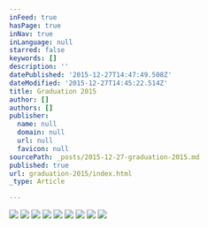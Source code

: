 ```yaml
---
inFeed: true
hasPage: true
inNav: true
inLanguage: null
starred: false
keywords: []
description: ''
datePublished: '2015-12-27T14:47:49.508Z'
dateModified: '2015-12-27T14:45:22.514Z'
title: Graduation 2015
author: []
authors: []
publisher:
  name: null
  domain: null
  url: null
  favicon: null
sourcePath: _posts/2015-12-27-graduation-2015.md
published: true
url: graduation-2015/index.html
_type: Article

---
```

![](https://the-grid-user-content.s3-us-west-2.amazonaws.com/470d3019-7491-48ec-9317-18825b2f850d.jpg)
![](https://the-grid-user-content.s3-us-west-2.amazonaws.com/0a14b0ee-681f-491d-af21-e641c6f50353.jpg)
![](https://the-grid-user-content.s3-us-west-2.amazonaws.com/1f1a882f-9b5f-49a4-acbc-6c02efa7fa2d.jpg)
![](https://the-grid-user-content.s3-us-west-2.amazonaws.com/ca7e494b-74a5-4348-bb22-34b5c1e599b0.jpg)
![](https://the-grid-user-content.s3-us-west-2.amazonaws.com/3799e618-2b42-4992-be43-e4cb93bffd30.jpg)
![](https://the-grid-user-content.s3-us-west-2.amazonaws.com/eedfc7ab-d817-47c4-b17c-c476c4c3bb83.jpg)
![](https://the-grid-user-content.s3-us-west-2.amazonaws.com/2a0f18da-9dc0-47e5-bfbe-af91623b7ca7.jpg)
![](https://the-grid-user-content.s3-us-west-2.amazonaws.com/d38b5111-d27f-4985-a61b-1fdabaea4c2f.jpg)
![](https://the-grid-user-content.s3-us-west-2.amazonaws.com/ce13c505-43f4-4e9a-8a87-65bc4ac287d4.jpg)